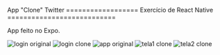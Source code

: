 App "Clone" Twitter
================== Exercício de React Native ===========================

App feito no Expo.

![login original](https://user-images.githubusercontent.com/89466574/145895799-41e0a4e0-69aa-4e2e-ab86-8aaed0575801.jpg)
![login clone](https://user-images.githubusercontent.com/89466574/145895819-d9422f3a-46bb-494c-85f2-05ab5291a007.png)
![app original](https://user-images.githubusercontent.com/89466574/145896539-e73d89d4-9d80-401d-ac87-43fd179e43d6.png)
![tela1 clone](https://user-images.githubusercontent.com/89466574/145896561-1b00e359-01e5-4a97-b947-c08836e53b4d.png)
![tela2 clone](https://user-images.githubusercontent.com/89466574/145896587-e7f560e1-184c-4a6e-9e2d-4c2cfbe9532c.png)

